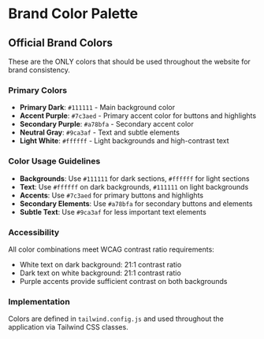 # Brand Color Palette

## Official Brand Colors
These are the ONLY colors that should be used throughout the website for brand consistency.

### Primary Colors
- **Primary Dark**: `#111111` - Main background color
- **Accent Purple**: `#7c3aed` - Primary accent color for buttons and highlights
- **Secondary Purple**: `#a78bfa` - Secondary accent color
- **Neutral Gray**: `#9ca3af` - Text and subtle elements
- **Light White**: `#ffffff` - Light backgrounds and high-contrast text

### Color Usage Guidelines
- **Backgrounds**: Use `#111111` for dark sections, `#ffffff` for light sections
- **Text**: Use `#ffffff` on dark backgrounds, `#111111` on light backgrounds
- **Accents**: Use `#7c3aed` for primary buttons and highlights
- **Secondary Elements**: Use `#a78bfa` for secondary buttons and elements
- **Subtle Text**: Use `#9ca3af` for less important text elements

### Accessibility
All color combinations meet WCAG contrast ratio requirements:
- White text on dark background: 21:1 contrast ratio
- Dark text on white background: 21:1 contrast ratio
- Purple accents provide sufficient contrast on both backgrounds

### Implementation
Colors are defined in `tailwind.config.js` and used throughout the application via Tailwind CSS classes.
